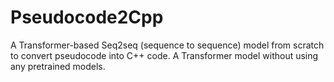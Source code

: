 # Pseudocode2Cpp
A Transformer-based Seq2seq (sequence to sequence) model from scratch to convert pseudocode into C++ code. A Transformer model without using any pretrained models.
